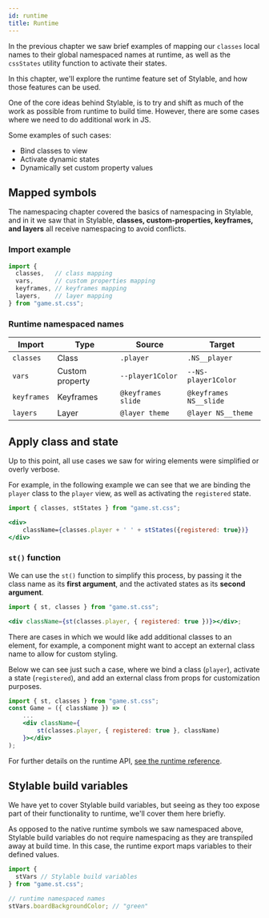```yaml
---
id: runtime
title: Runtime
---
```


In the previous chapter we saw brief examples of mapping our `classes` local names to their global namespaced names at runtime, as well as the `cssStates` utility function to activate their states.

In this chapter, we'll explore the runtime feature set of Stylable, and how those features can be used.

One of the core ideas behind Stylable, is to try and shift as much of the work as possible from runtime to build time.
However, there are some cases where we need to do additional work in JS.

Some examples of such cases:

- Bind classes to view
- Activate dynamic states
- Dynamically set custom property values

## Mapped symbols

The namespacing chapter covered the basics of namespacing in Stylable, and in it we saw that in Stylable, **classes, custom-properties, keyframes, and layers** all receive namespacing to avoid conflicts.

### Import example

<!-- prettier-ignore-start -->
```js
import {
  classes,   // class mapping
  vars,      // custom properties mapping
  keyframes, // keyframes mapping
  layers,    // layer mapping
} from "game.st.css";

```

### Runtime namespaced names
| Import          | Type            | Source             | Target                 |
| --------------- | --------------- | ------------------ | ---------------------- |
| `classes`       | Class           | `.player`          | `.NS__player`          |
| `vars`          | Custom property | `--player1Color`   | `--NS-player1Color`    |
| `keyframes`     | Keyframes       | `@keyframes slide` | `@keyframes NS__slide` |
| `layers`        | Layer           | `@layer theme`     | `@layer NS__theme`     |

<!-- prettier-ignore-end -->

## Apply class and state

Up to this point, all use cases we saw for wiring elements were simplified or overly verbose.

For example, in the following example we can see that we are binding the `player` class to the `player` view, as well as activating the `registered` state.

<!-- prettier-ignore-start -->
```jsx
import { classes, stStates } from "game.st.css";

<div> 
    className={classes.player + ' ' + stStates({registered: true})}
</div>
```
<!-- prettier-ignore-end -->

### `st()` function

We can use the `st()` function to simplify this process, by passing it the class name as its **first argument**, and the activated states as its **second argument**.

```jsx
import { st, classes } from "game.st.css";

<div className={st(classes.player, { registered: true })}></div>;
```

There are cases in which we would like add additional classes to an element, for example, a component might want to accept an external class name to allow for custom styling.

Below we can see just such a case, where we bind a class (`player`), activate a state (`registered`), and add an external class from props for customization purposes.

<!-- TODO: highlight line 5 once we sort how it looks -->

```jsx
import { st, classes } from "game.st.css";
const Game = ({ className }) => (
    ...
    <div className={
        st(classes.player, { registered: true }, className)
    }></div>
);
```

For further details on the runtime API, [see the runtime reference](../../references/runtime.md).

## Stylable build variables

We have yet to cover Stylable build variables, but seeing as they too expose part of their functionality to runtime, we'll cover them here briefly.

As opposed to the native runtime symbols we saw namespaced above, Stylable build variables do not require namespacing as they are transpiled away at build time. In this case, the runtime export maps variables to their defined values.

<!-- prettier-ignore-start -->
```js
import {
  stVars // Stylable build variables
} from "game.st.css";

// runtime namespaced names
stVars.boardBackgroundColor; // "green"
```
<!-- prettier-ignore-end -->
